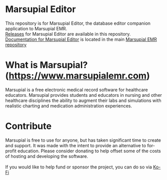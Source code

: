 # Marsupial Editor
This repository is for Marsupial Editor, the database editor companion application to Marsupial EMR. <br/>
[Releases](https://github.com/marsupialproject/marsupial-editor/releases) for Marsupial Editor are available in this repository.<br/>
[Documentation for Marsupial Editor](https://github.com/marsupialproject/marsupial-emr/wiki) is located in the main [Marsupial EMR repository](https://github.com/marsupialproject/marsupial-emr)
# What is Marsupial? (https://www.marsupialemr.com)
Marsupial is a free electronic medical record software for healthcare educators. Marsupial provides students and educators in nursing and other healthcare disciplines the ability to augment their labs and simulations with realistic charting and medication administration experiences.
# Contribute
Marsupial is free to use for anyone, but has taken significant time to create and support. It was made with the intent to provide an alternative to for-profit education. Please consider donating to help offset some of the costs of hosting and developing the software.<br/><br/>
If you would like to help fund or sponsor the project, you can do so via [Ko-Fi](https://ko-fi.com/marsupialemr)
